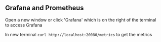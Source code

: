 ## Grafana and Prometheus

Open a new window or click 'Grafana' which is on the right of the terminal to access Grafana

In new terminal
`curl http://localhost:20080/metrics` to get the metrics


